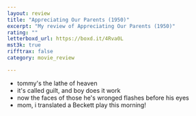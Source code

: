 ```yaml
---
layout: review
title: "Appreciating Our Parents (1950)"
excerpt: "My review of Appreciating Our Parents (1950)"
rating: ""
letterboxd_url: https://boxd.it/4Rva0L
mst3k: true
rifftrax: false
category: movie_review

---
```


* tommy's the lathe of heaven
* it's called guilt, and boy does it work
* now the faces of those he's wronged flashes before his eyes
* mom, i translated a Beckett play this morning!